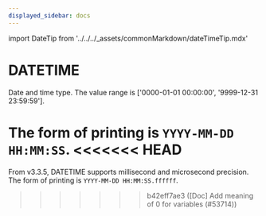 ```yaml
---
displayed_sidebar: docs
---
```


import DateTip from '../../../_assets/commonMarkdown/dateTimeTip.mdx'

# DATETIME

Date and time type. The value range is ['0000-01-01 00:00:00', '9999-12-31 23:59:59'].

<DateTip />

The form of printing is `YYYY-MM-DD HH:MM:SS`.
<<<<<<< HEAD
=======

From v3.3.5, DATETIME supports millisecond and microsecond precision. The form of printing is `YYYY-MM-DD HH:MM:SS.ffffff`.
>>>>>>> b42eff7ae3 ([Doc] Add meaning of 0 for variables (#53714))
